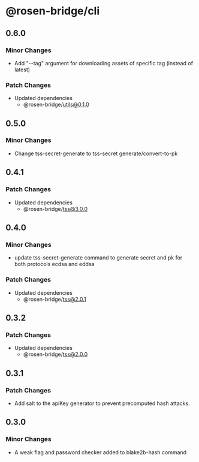 # @rosen-bridge/cli

## 0.6.0

### Minor Changes

- Add "--tag" argument for downloading assets of specific tag (instead of latest)

### Patch Changes

- Updated dependencies
  - @rosen-bridge/utils@0.1.0

## 0.5.0

### Minor Changes

- Change tss-secret-generate to tss-secret generate/convert-to-pk

## 0.4.1

### Patch Changes

- Updated dependencies
  - @rosen-bridge/tss@3.0.0

## 0.4.0

### Minor Changes

- update tss-secret-generate command to generate secret and pk for both protocols ecdsa and eddsa

### Patch Changes

- Updated dependencies
  - @rosen-bridge/tss@2.0.1

## 0.3.2

### Patch Changes

- Updated dependencies
  - @rosen-bridge/tss@2.0.0

## 0.3.1

### Patch Changes

- Add salt to the apiKey generator to prevent precomputed hash attacks.

## 0.3.0

### Minor Changes

- A weak flag and password checker added to blake2b-hash command
